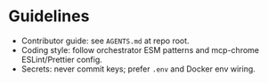 # Guidelines

- Contributor guide: see `AGENTS.md` at repo root.
- Coding style: follow orchestrator ESM patterns and mcp-chrome ESLint/Prettier config.
- Secrets: never commit keys; prefer `.env` and Docker env wiring.
